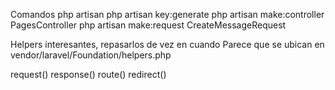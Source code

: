 Comandos php artisan
	php artisan key:generate
	php artisan make:controller PagesController
	php artisan make:request CreateMessageRequest

Helpers interesantes, repasarlos de vez en cuando
Parece que se ubican en vendor/laravel/Foundation/helpers.php

request()
response()
route()
redirect()
